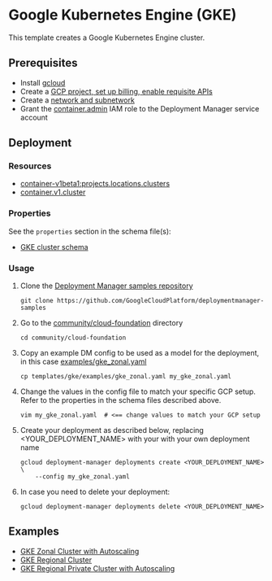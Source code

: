 # Google Kubernetes Engine (GKE)

This template creates a Google Kubernetes Engine cluster.

## Prerequisites

- Install [gcloud](https://cloud.google.com/sdk)
- Create a [GCP project, set up billing, enable requisite APIs](../project/README.md)
- Create a [network and subnetwork](../network/README.md)
- Grant the [container.admin](https://cloud.google.com/kubernetes-engine/docs/how-to/iam) IAM role to the Deployment Manager service account

## Deployment

### Resources

- [container-v1beta1:projects.locations.clusters](https://cloud.google.com/kubernetes-engine/docs/reference/rest/v1beta1/projects.locations.clusters)
- [container.v1.cluster](https://cloud.google.com/kubernetes-engine/docs/reference/rest/v1/projects.zones.clusters)

### Properties

See the `properties` section in the schema file(s):

- [GKE cluster schema](gke.py.schema)

### Usage

1. Clone the [Deployment Manager samples repository](https://github.com/GoogleCloudPlatform/deploymentmanager-samples)

    ```shell
    git clone https://github.com/GoogleCloudPlatform/deploymentmanager-samples
    ```

2. Go to the [community/cloud-foundation](../../) directory

    ```shell
    cd community/cloud-foundation
    ```

3. Copy an example DM config to be used as a model for the deployment,
   in this case [examples/gke\_zonal.yaml](examples/gke_zonal.yaml)

    ```shell
    cp templates/gke/examples/gke_zonal.yaml my_gke_zonal.yaml
    ```

4. Change the values in the config file to match your specific GCP setup.
   Refer to the properties in the schema files described above.

    ```shell
    vim my_gke_zonal.yaml  # <== change values to match your GCP setup
    ```

5. Create your deployment as described below, replacing <YOUR_DEPLOYMENT_NAME>
   with your with your own deployment name

    ```shell
    gcloud deployment-manager deployments create <YOUR_DEPLOYMENT_NAME> \
        --config my_gke_zonal.yaml
    ```

6. In case you need to delete your deployment:

    ```shell
    gcloud deployment-manager deployments delete <YOUR_DEPLOYMENT_NAME>
    ```

## Examples

- [GKE Zonal Cluster with Autoscaling](examples/gke_zonal.yaml)
- [GKE Regional Cluster](examples/gke_regional.yaml)
- [GKE Regional Private Cluster with Autoscaling](examples/gke_regional_private.yaml)
